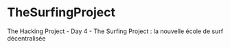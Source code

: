 # TheSurfingProject
The Hacking Project - Day 4 - The Surfing Project : la nouvelle école de surf décentralisée
